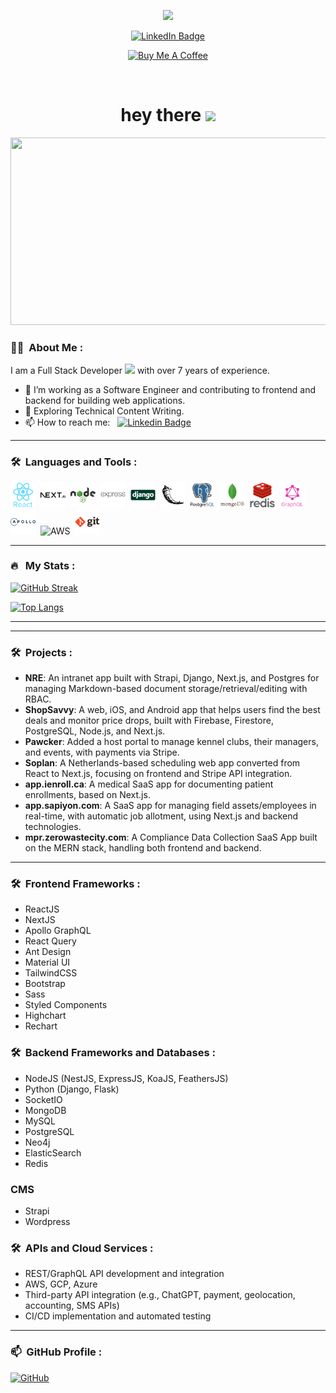 <p align="center"><img src="https://media.giphy.com/media/M9gbBd9nbDrOTu1Mqx/giphy.gif" width="100"/></p>
<p align="center">
<a href="https://www.linkedin.com/in/arfanliaqat"><img src="https://img.shields.io/badge/LinkedIn-blue?style=for-the-badge&logo=linkedin&logoColor=white" alt="LinkedIn Badge"></a>
</p>
<p align="center">
<a href="https://www.buymeacoffee.com/arfanliaqat" target="_blank"><img src="https://cdn.buymeacoffee.com/buttons/default-orange.png" alt="Buy Me A Coffee" height="41" width="174"></a>
</p>
<p align="center"><img src="https://komarev.com/ghpvc/?username=arfanliaqat&style=flat-square&color=blue" alt=""></p>

<h1 align="center">hey there <img src="https://media.giphy.com/media/hvRJCLFzcasrR4ia7z/giphy.gif" width="40"></h1>

<p align="center"><img src="https://media.giphy.com/media/dWesBcTLavkZuG35MI/giphy.gif" width="600" height="300"  /></p>

### :man_technologist: &nbsp;About Me :

I am a Full Stack Developer <img src="https://media.giphy.com/media/WUlplcMpOCEmTGBtBW/giphy.gif" width="30"> with over 7 years of experience.

- 🔭 I’m working as a Software Engineer and contributing to frontend and backend for building web applications.
- 🌱 Exploring Technical Content Writing.
- 📫 How to reach me: &nbsp; [![Linkedin Badge](https://img.shields.io/badge/-arfanliaqat-blue?style=flat&logo=Linkedin&logoColor=white)](https://www.linkedin.com/in/arfanliaqat)

---

### 🛠 &nbsp;Languages and Tools :

<p>
<img src="https://github.com/devicons/devicon/blob/master/icons/react/react-original-wordmark.svg" title="React" alt="React" width="40" height="40"/>&nbsp;
<img src="https://github.com/devicons/devicon/blob/master/icons/nextjs/nextjs-original-wordmark.svg" title="Next.js" alt="Next.js" width="40" height="40"/>&nbsp;
<img src="https://github.com/devicons/devicon/blob/master/icons/nodejs/nodejs-original-wordmark.svg" title="Node.js" alt="Node.js" width="40" height="40"/>&nbsp;
<img src="https://github.com/devicons/devicon/blob/master/icons/express/express-original-wordmark.svg" title="Express.js" alt="Express.js" width="40" height="40"/>&nbsp;
<img src="https://github.com/devicons/devicon/blob/master/icons/django/django-original.svg" title="Django" alt="Django" width="40" height="40"/>&nbsp;
<img src="https://github.com/devicons/devicon/blob/master/icons/flask/flask-original.svg" title="Flask" alt="Flask" width="40" height="40"/>&nbsp;
<img src="https://github.com/devicons/devicon/blob/master/icons/postgresql/postgresql-original-wordmark.svg" title="PostgreSQL" alt="PostgreSQL" width="40" height="40"/>&nbsp;
<img src="https://github.com/devicons/devicon/blob/master/icons/mongodb/mongodb-original-wordmark.svg" title="MongoDB" alt="MongoDB" width="40" height="40"/>&nbsp;
<img src="https://github.com/devicons/devicon/blob/master/icons/redis/redis-original-wordmark.svg" title="Redis" alt="Redis" width="40" height="40"/>&nbsp;
<img src="https://github.com/devicons/devicon/blob/master/icons/graphql/graphql-plain-wordmark.svg" title="GraphQL" alt="GraphQL" width="40" height="40"/>&nbsp;
<img src="https://github.com/devicons/devicon/blob/master/icons/apollographql/apollographql-original-wordmark.svg" title="Apollo GraphQL" alt="Apollo GraphQL" width="40" height="40"/>&nbsp;
<img src="https://github.com/devicons/devicon/blob/master/icons/aws/aws-original-wordmark.svg" title="AWS" alt="AWS" width="40" height="40"/>&nbsp;
<img src="https://github.com/devicons/devicon/blob/master/icons/git/git-original-wordmark.svg" title="Git" alt="Git" width="40" height="40"/>&nbsp;
</p>

---

### 🔥 &nbsp; My Stats :
[![GitHub Streak](http://github-readme-streak-stats.herokuapp.com?user=arfanliaqat&theme=dark&background=000000)](https://git.io/streak-stats)

[![Top Langs](https://github-readme-stats.vercel.app/api/top-langs/?username=arfanliaqat&layout=compact&theme=vision-friendly-dark)](https://github.com/anuraghazra/github-readme-stats)

---

<!-- ### ✍️ Blog Posts :  -->
<!-- BLOG-POST-LIST:START -->
<!-- BLOG-POST-LIST:END -->

---

### 🛠 &nbsp;Projects :

- **NRE**: An intranet app built with Strapi, Django, Next.js, and Postgres for managing Markdown-based document storage/retrieval/editing with RBAC.
- **ShopSavvy**: A web, iOS, and Android app that helps users find the best deals and monitor price drops, built with Firebase, Firestore, PostgreSQL, Node.js, and Next.js.
- **Pawcker**: Added a host portal to manage kennel clubs, their managers, and events, with payments via Stripe.
- **Soplan**: A Netherlands-based scheduling web app converted from React to Next.js, focusing on frontend and Stripe API integration.
- **app.ienroll.ca**: A medical SaaS app for documenting patient enrollments, based on Next.js.
- **app.sapiyon.com**: A SaaS app for managing field assets/employees in real-time, with automatic job allotment, using Next.js and backend technologies.
- **mpr.zerowastecity.com**: A Compliance Data Collection SaaS App built on the MERN stack, handling both frontend and backend.

---

### 🛠 &nbsp;Frontend Frameworks :

- ReactJS
- NextJS
- Apollo GraphQL
- React Query
- Ant Design
- Material UI
- TailwindCSS
- Bootstrap
- Sass
- Styled Components
- Highchart
- Rechart

### 🛠 &nbsp;Backend Frameworks and Databases :

- NodeJS (NestJS, ExpressJS, KoaJS, FeathersJS)
- Python (Django, Flask)
- SocketIO
- MongoDB
- MySQL
- PostgreSQL
- Neo4j
- ElasticSearch
- Redis

### CMS

 - Strapi
 - Wordpress
   
### 🛠 &nbsp;APIs and Cloud Services :

- REST/GraphQL API development and integration
- AWS, GCP, Azure
- Third-party API integration (e.g., ChatGPT, payment, geolocation, accounting, SMS APIs)
- CI/CD implementation and automated testing

---

### 📫 &nbsp;GitHub Profile :

[![GitHub](https://img.shields.io/badge/GitHub-arfanliaqat-blue?style=flat-square&logo=GitHub&logoColor=white)](https://github.com/arfanliaqat)
